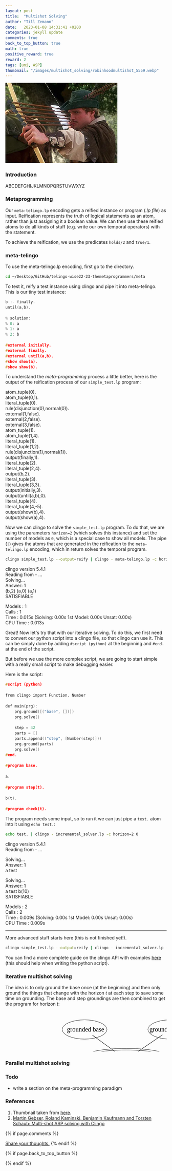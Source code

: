 ```yaml
---
layout: post
title:  "Multishot Solving"
author: "Till Zemann"
date:   2023-01-08 14:31:41 +0200
categories: jekyll update
comments: true
back_to_top_button: true
math: true
positive_reward: true
reward: 2
tags: [uni, ASP]
thumbnail: "/images/multishot_solving/robinhoodmultishot_5559.webp"
---
```



<div class="img-block" style="width: 500px;">
    <img src="/images/multishot_solving/robinhoodmultishot_5559.webp"/>
</div>

<!--
<em style="float:right">First draft: 2023-01-07</em><br>
-->

<!--
### Contents
* TOC
{:toc}
-->


### Introduction

ABCDEFGHIJKLMNOPQRSTUVWXYZ


### Metaprogramming

Our `meta-telingo.lp` encoding gets a reified instance or program (_.lp file_) as input. Reification represents the truth of logical statements as an atom, rather than just assigning it a boolean value. We can then use these reified atoms to do all kinds of stuff (e.g. write our own temporal operators) with the statement.

To achieve the reification, we use the predicates `holds/2` and `true/1`.  



### meta-telingo

To use the meta-telingo.lp encoding, first go to the directory.
```bash
cd ~/Desktop/GitHub/telingo-wise22-23-themetaprogrammers/meta
```

To test it, reify a test instance using clingo and pipe it into meta-telingo. 
This is our tiny test instance:

```c
b :- finally.
until(a,b).

% solution: 
% 0: a
% 1: a
% 2: b

#external initially.
#external finally.
#external until(a,b).
#show show(a).
#show show(b).
```


To understand the _meta-programming_ process a little better, here is the output of the reification process of our `simple_test.lp` program:

<div class="output">
atom_tuple(0). <br>
atom_tuple(0,1). <br>
literal_tuple(0). <br>
rule(disjunction(0),normal(0)). <br>
external(1,false). <br>
external(2,false). <br>
external(3,false). <br>
atom_tuple(1). <br>
atom_tuple(1,4). <br>
literal_tuple(1). <br>
literal_tuple(1,2). <br>
rule(disjunction(1),normal(1)). <br>
output(finally,1). <br>
literal_tuple(2). <br>
literal_tuple(2,4). <br>
output(b,2). <br>
literal_tuple(3). <br>
literal_tuple(3,3). <br>
output(initially,3). <br>
output(until(a,b),0). <br>
literal_tuple(4). <br>
literal_tuple(4,-5). <br>
output(show(b),4). <br>
output(show(a),4). <br>
</div>



Now we can clingo to solve the `simple_test.lp` program. To do that, we are using the parameters `horizon=2` (which solves this instance) and set the number of models as `0`, which is a special case to show all models. The pipe (`|`) gives the atoms that are generated in the reification to the `meta-telingo.lp` encoding, which in return solves the temporal program.

```bash
clingo simple_test.lp --output=reify | clingo - meta-telingo.lp -c horizon=2 0
```

<div class="output">
clingo version 5.4.1 <br>
Reading from - ...<br>
Solving...<br>
Answer: 1<br>
(b,2) (a,0) (a,1)<br>
SATISFIABLE<br>
<p class="vspace"></p>
Models       : 1<br>
Calls        : 1<br>
Time         : 0.015s (Solving: 0.00s 1st Model: 0.00s Unsat: 0.00s)<br>
CPU Time     : 0.013s<br>
</div>

Great! Now let's try that with our iterative solving. To do this, we first need to convert our python script into a clingo file, so that clingo can use it. This can be simply done by adding `#script (python)` at the beginning and `#end.` at the end of the script.

But before we use the more complex script, we are going to start simple with a really small script to make debugging easier.

Here is the script:

```c
#script (python)

from clingo import Function, Number

def main(prg):
    prg.ground([("base", [])])
    prg.solve()

    step = 42
    parts = []
    parts.append(("step", [Number(step)]))
    prg.ground(parts)
    prg.solve()
#end.

#program base.

a.

#program step(t).

b(t).

#program check(t).
```

The program needs some input, so to run it we can just pipe a `test.` atom into it using `echo test.`:

```bash
echo test. | clingo - incremental_solver.lp -c horizon=2 0
```
<div class="output">
clingo version 5.4.1 <br>
Reading from - ... <br>
<p class="vspace"></p>
Solving... <br>
Answer: 1 <br>
a test <br>
<p class="vspace"></p>
Solving... <br>
Answer: 1 <br>
a test b(10) <br>
SATISFIABLE <br>
<p class="vspace"></p>
Models       : 2 <br>
Calls        : 2 <br>
Time         : 0.009s (Solving: 0.00s 1st Model: 0.00s Unsat: 0.00s) <br>
CPU Time     : 0.009s <br>
</div>









<hr><p class="vspace"></p>

More advanced stuff starts here (this is not finished yet!).

```bash
clingo simple_test.lp --output=reify | clingo - incremental_solver.lp -c horizon=2 0
``` 


You can find a more complete guide on the clingo API with examples [here](https://potassco.org/clingo/python-api/current/clingo/) (this should help when writing the python script).



### Iterative multishot solving

The idea is to only ground the base once (at the beginning) and then only ground the things that change with the horizon $t$ at each step to save some time on grounding. The base and step groundings are then combined to get the program for horizon $t$:

<svg width="800" height="200" version="1.1" xmlns="http://www.w3.org/2000/svg">
	<ellipse stroke="black" stroke-width="1" fill="none" cx="247.5" cy="57.5" rx="70" ry="30"/>
	<text x="192.5" y="63.5" font-family="Times New Roman" font-size="20">grounded base</text>
	<ellipse stroke="black" stroke-width="1" fill="none" cx="515.5" cy="57.5" rx="70" ry="30"/>
	<text x="450.5" y="63.5" font-family="Times New Roman" font-size="20">grounded step(t)</text>
	<ellipse stroke="black" stroke-width="1" fill="none" cx="377.5" cy="151.5" rx="145" ry="30"/>
	<text x="259.5" y="157.5" font-family="Times New Roman" font-size="20">combined grounded program</text>
	<ellipse stroke="black" stroke-width="1" fill="none" cx="377.5" cy="151.5" rx="150" ry="35"/>
	<polygon stroke="black" stroke-width="1" points="271.811,75.078 353.189,133.922"/>
	<polygon fill="black" stroke-width="1" points="353.189,133.922 349.636,125.182 343.777,133.286"/>
	<polygon stroke="black" stroke-width="1" points="490.706,74.389 402.294,134.611"/>
	<polygon fill="black" stroke-width="1" points="402.294,134.611 411.721,134.24 406.091,125.975"/>
</svg>


### Parallel multishot solving



### Todo

- write a section on the meta-programming paradigm


<!-- In-Text Citing -->
<!-- 
You can...
- use bullet points
1. use
2. ordered
3. lists


-- Math --
$\hat{s} = \frac{1}{n-1} \sum_{i=1}^{n} (x_i - \mu)^2$ 

-- Images --
<div class="img-block" style="width: 800px;">
    <img src="/images/lofi_art.png"/>
    <span><strong>Fig 1.1.</strong> Agent and Environment interactions</span>
</div>

-- Links --
[(k-fold) Cross-Validation](https://scikit-learn.org/stable/modules/cross_validation.html)

{% highlight python %}
@jit
def f(x)
    print("hi")
# does cool stuff
{% endhighlight %}

-- Highlights --
AAABC `ASDF` __some bold text__

-- Colors --
The <strong style="color: #1E72E7">joint distribution</strong> of $X$ and $Y$ is written as $P(X, Y)$.
The <strong style="color: #ED412D">marginal distribution</strong> on the other hand can be written out as a table.
-->

<!-- uncomment, when i understand more of the algorithms presented (missing DDPG, SAC, TD3, TRPO, PPO, Dyna-Q)
### Rl-Algorithms-Taxonomy in a Venn-Diagram

<div class="img-block" style="width: 700px;">
    <img src="/images/actor-critic/venn-diagram-rl-algos-detailed.png"/>
</div>

-->

### References 
1. Thumbnail taken from [here][thumbnail].
2. [Martin Gebser, Roland Kaminski, Benjamin Kaufmann and Torsten Schaub: Multi-shot ASP solving with Clingo][multishot-solving-paper]


<!-- Ressources -->
[thumbnail]: https://static.tvtropes.org/pmwiki/pub/images/robinhoodmultishot_5559.jpg
[multishot-solving-paper]: https://arxiv.org/pdf/1705.09811.pdf

<!-- Optional Comment Section-->
{% if page.comments %}
<p class="vspace"></p>
<a class="commentlink" role="button" href="/comments/">Share your thoughts.</a> <!-- role="button"  -->
{% endif %}

<!-- Optional Back to Top Button -->
{% if page.back_to_top_button %}
<script src="https://unpkg.com/vanilla-back-to-top@7.2.1/dist/vanilla-back-to-top.min.js"></script>
<script>addBackToTop({
  diameter: 40,
  backgroundColor: 'rgb(255, 255, 255, 0.7)', /* 30,144,255, 0.7 */
  textColor: '#4a4946'
})</script>
{% endif %}
